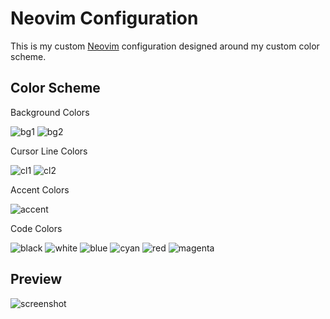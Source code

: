 # Neovim Configuration

This is my custom [Neovim] configuration designed around my custom color scheme.

## Color Scheme

Background Colors

![bg1](https://placehold.co/100x50/080a0f/ffffff?text=080a0f)
![bg2](https://placehold.co/100x50/1c2428/ffffff?text=1c2428)

Cursor Line Colors

![cl1](https://placehold.co/100x50/121e22/ffffff?text=121e22)
![cl2](https://placehold.co/100x50/2b3938/ffffff?text=2b3938)

Accent Colors

![accent](https://placehold.co/100x50/475d68/ffffff?text=475d68)

Code Colors

![black](https://placehold.co/100x50/52595f/ffffff?text=52595f)
![white](https://placehold.co/100x50/a4b2be/ffffff?text=a4b2be)
![blue](https://placehold.co/100x50/4d88b3/ffffff?text=4d88b3)
![cyan](https://placehold.co/100x50/34929f/ffffff?text=34929f)
![red](https://placehold.co/100x50/8278a4/ffffff?text=8278a4)
![magenta](https://placehold.co/100x50/398472/ffffff?text=398472)

## Preview

![screenshot](https://github.com/user-attachments/assets/1ed8fb90-dfe4-4486-9201-347b24c045ce)

[neovim]: https://github.com/neovim/neovim
